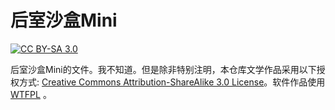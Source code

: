 <h1>后室沙盒Mini</h1> 

<a href="https://creativecommons.org/licenses/by-sa/3.0/" rel="nofollow"><img src="https://camo.githubusercontent.com/671fa7c6413a550df7b9f18a5a28c9345d263d1d298f1a716ac30378768d661c/68747470733a2f2f696d672e736869656c64732e696f2f62616467652f4c6963656e73652d434325323042592d2d5341253230332e302d6c69676874677265792e737667" alt="CC BY-SA 3.0" data-canonical-src="https://img.shields.io/badge/License-CC%20BY--SA%203.0-lightgrey.svg" style="max-width: 100%;"></a>

后室沙盒Mini的文件。我不知道。但是除非特别注明，本仓库文学作品采用以下授权方式: <a rel="license" href="http://creativecommons.org/licenses/by-sa/3.0/">Creative Commons Attribution-ShareAlike 3.0 License</a>。软件作品使用[WTFPL](http://www.wtfpl.net/)  。

